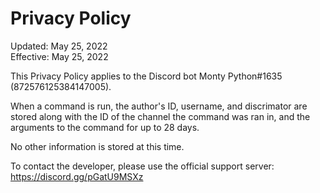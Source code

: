# Privacy Policy

Updated: May 25, 2022 <br/> Effective: May 25, 2022

This Privacy Policy applies to the Discord bot Monty Python#1635
(872576125384147005).

When a command is run, the author's ID, username, and discrimator are stored
along with the ID of the channel the command was ran in, and the arguments to
the command for up to 28 days.

No other information is stored at this time.

To contact the developer, please use the official support server:
https://discord.gg/pGatU9MSXz
